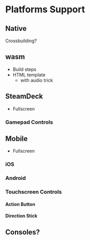 # Platforms Support

## Native

Crossbuilding?

## wasm

* Build steps
* HTML template
    * with audio trick

## SteamDeck

* Fullscreen

### Gamepad Controls

## Mobile

* Fullscreen

### iOS

### Android

### Touchscreen Controls

#### Action Button

#### Direction Stick

## Consoles?
